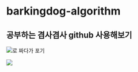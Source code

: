 # barkingdog-algorithm
 
## 공부하는 겸사겸사 github 사용해보기
<img src="https://img.shields.io/badge/C-61DAFB?style=flat-square&logo=C&logoColor=white"/>로 짜다가 포기

<img src="https://img.shields.io/badge/C-3776AB?style=flat-square&logo=C&logoColor=white"/>

